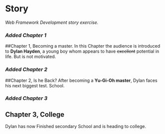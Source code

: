 # Story
 _Web Framework Development story exercise._
 ### *Added Chapter 1*
 ##Chapter 1, Becoming a master.
 In this Chapter the audience is introduced to **Dylan Hayden**, a young
 boy whom appears to have ~~excellent~~ potential in life. But is not motivated.
 ### *Added Chapter 2*
 ##Chapter 2, Is he Back?
 After becoming a **Yu-Gi-Oh master**, Dylan faces his next biggest test.
 School.
 ### *Added Chapter 3*
 ## Chapter 3, College
 Dylan has now Finished secondary School and is heading to college.